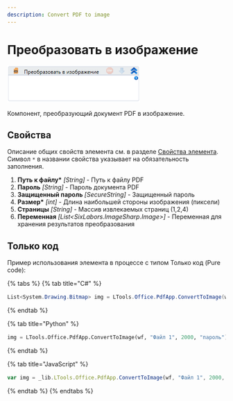 ```yaml
---
description: Convert PDF to image
---
```


# Преобразовать в изображение

![](<../../../.gitbook/assets/image (322).png>)

Компонент, преобразующий документ PDF в изображение.

## Свойства
Описание общих свойств элемента см. в разделе [Свойства элемента](https://docs.primo-rpa.ru/primo-rpa/primo-studio/process/elements#svoistva-elementa).\
Символ `*` в названии свойства указывает на обязательность заполнения.

1. **Путь к файлу\*** *[String]* - Путь к файлу PDF  
1. **Пароль** *[String]* - Пароль документа PDF  
1. **Защищенный пароль** *[SecureString]* - Защищенный пароль
1. **Размер\*** *[int]* - Длина наибольшей стороны изображения (пиксели)  
1. **Страницы** *[String]* - Массив извлекаемых страниц (1,2,4)  
1. **Переменная** *[List<SixLabors.ImageSharp.Image>]* - Переменная для хранения результатов преобразования  

## Только код
Пример использования элемента в процессе с типом Только код (Pure code):

{% tabs %}
{% tab title="C#" %}
```csharp
List<System.Drawing.Bitmap> img = LTools.Office.PdfApp.ConvertToImage(wf, "Файл 1", 2000, "пароль");
```
{% endtab %}

{% tab title="Python" %}
```python
img = LTools.Office.PdfApp.ConvertToImage(wf, "Файл 1", 2000, "пароль")
```
{% endtab %}

{% tab title="JavaScript" %}
```javascript
var img = _lib.LTools.Office.PdfApp.ConvertToImage(wf, "Файл 1", 2000, "пароль");
```
{% endtab %}
{% endtabs %}
